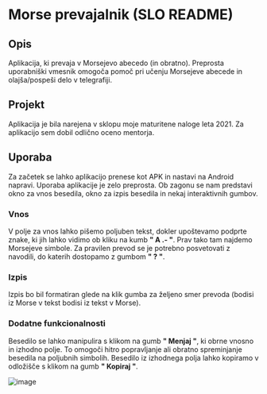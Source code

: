 # Morse prevajalnik (SLO README)

## Opis
Aplikacija, ki prevaja v Morsejevo abecedo (in obratno). Preprosta uporabniški vmesnik omogoča pomoč pri učenju Morsejeve abecede in olajša/pospeši delo v telegrafiji.

## Projekt
Aplikacija je bila narejena v sklopu moje maturitene naloge leta 2021. Za aplikacijo sem dobil odlično oceno mentorja.

## Uporaba
Za začetek se lahko aplikacijo prenese kot APK in nastavi na Android napravi.
Uporaba aplikacije je zelo preprosta. Ob zagonu se nam predstavi okno za vnos besedila, okno za izpis besedila in nekaj interaktivnih gumbov.

### Vnos
V polje za vnos lahko pišemo poljuben tekst, dokler upoštevamo podprte znake, ki jih lahko vidimo ob kliku na kumb **" A .- "**. Prav tako tam najdemo Morsejeve simbole.
Za pravilen prevod se je potrebno posvetovati z navodili, do katerih dostopamo z gumbom **" ? "**.

### Izpis
Izpis bo bil formatiran glede na klik gumba za željeno smer prevoda (bodisi iz Morse v tekst bodisi iz tekst v Morse).

### Dodatne funkcionalnosti
Besedilo se lahko manipulira s klikom na gumb **" Menjaj "**, ki obrne vnosno in izhodno polje. To omogoči hitro popravljanje ali obratno spreminjanje besedila na poljubnih simbolih.
Besedilo iz izhodnega polja lahko kopiramo v odložišče s klikom na gumb **" Kopiraj "**.

![image](https://user-images.githubusercontent.com/76999539/224995875-90333e9f-c16f-4443-9b4a-12337e0fe693.png)
